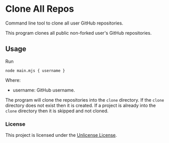 # Clone All Repos

Command line tool to clone all user GitHub repositories.

This program clones all public non-forked user's GitHub repositories.

## Usage

Run

`node main.mjs { username }`

Where:

- username: GitHub username.

The program will clone the repositories into the `clone` directory. If
the `clone` directory does not exist then it is created. If a project is
already into the `clone` directory then it is skipped and not cloned.

### License

This project is licensed under the [Unlicense License](LICENSE).
